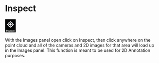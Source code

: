 # Inspect

![](../.gitbook/assets/inspect-icon.gif)

With the Images panel open click on Inspect, then click anywhere on the point cloud and all of the cameras and 2D images for that area will load up in the Images panel. This function is meant to be used for 2D Annotation purposes.

